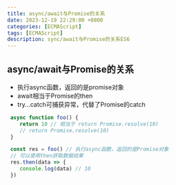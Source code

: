 ```yaml
---
title: async/await与Promise的关系
date: 2023-12-19 22:29:00 +0800
categories: [ECMAScript]
tags: [ECMAScript]
description: sync/await与Promise的关系ES6
---
```


## async/await与Promise的关系

- 执行async函数，返回的是promise对象
- await相当于Promise的then
- try...catch可捕获异常，代替了Promise的catch

```js
 async function foo() {
    return 10 // 相当于 return Promise.resolve(10)
    // return Promise.resolve(10)
 }

 const res = foo() // 执行async函数，返回的是Promise对象
 // 可以使用then获取数据结果
 res.then(data => {
    console.log(data) // 10
 })
```


